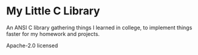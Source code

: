 # My Little C Library
An ANSI C library gathering things I learned in college, to implement things faster for my homework and projects.

Apache-2.0 licensed